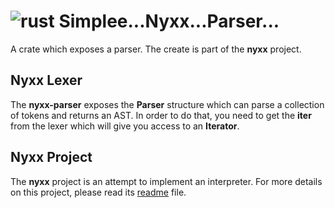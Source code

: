 # ![rust](https://img.shields.io/badge/Rust-000000?style=for-the-badge&logo=rust&logoColor=white) Simplee...Nyxx...Parser...
A crate which exposes a parser. The create is part of the **nyxx** project.

## Nyxx Lexer
The **nyxx-parser** exposes the **Parser** structure which can parse a collection of tokens and returns an AST.
In order to do that, you need to get the **iter** from the lexer which will give you access to an **Iterator**.


## Nyxx Project
The **nyxx** project is an attempt to implement an interpreter. For more details on this project, please read its [readme](https://github.com/veminovici/nyxx/blob/main/README.md) file.
